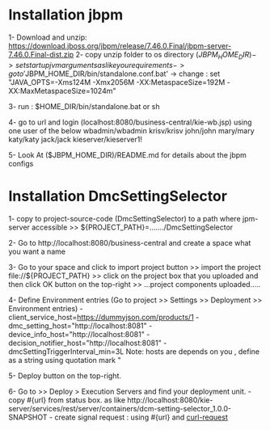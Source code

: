 Installation jbpm 
=======================

1- Download and unzip:  https://download.jboss.org/jbpm/release/7.46.0.Final/jbpm-server-7.46.0.Final-dist.zip
2- copy  unzip folder to os directory ($JBPM_HOME_DIR)
   -> set startup jvm arguments as like you requirements
   -> go to '$JBPM_HOME_DIR/bin/standalone.conf.bat'
   -> change :  set "JAVA_OPTS=-Xms124M -Xmx2056M -XX:MetaspaceSize=192M -XX:MaxMetaspaceSize=1024m"

3- run : $HOME_DIR/bin/standalone.bat or sh

4- go to url and login (localhost:8080/business-central/kie-wb.jsp) using  one user of the below
    wbadmin/wbadmin
    krisv/krisv
    john/john
    mary/mary
    katy/katy
    jack/jack
    kieserver/kieserver1!

5- Look At  ($JBPM_HOME_DIR)/README.md for details about the jbpm configs

Installation DmcSettingSelector
==================================
1- copy to project-source-code (DmcSettingSelector) to a path  where  jpm-server accessible
    >> ${PROJECT_PATH}=......./DmcSettingSelector

2- Go to http://localhost:8080/business-central  and  create a space what you want a name

3- Go to your space and click to import project button 
    >> import the project  file://${PROJECT_PATH}
    >> click on the project box that you uploaded and then  click OK button on the top-right
    >> ...project components uploaded.....

4- Define Environment entries  (Go to project >> Settings >>  Deployment >> Environment entries)
    - client_service_host=https://dummyjson.com/products/1
    - dmc_setting_host="http://localhost:8081"
    - device_info_host="http://localhost:8081"
    - decision_notifier_host="http://localhost:8081"
    - dmcSettingTriggerInterval_min=3L
 Note: hosts are depends on you , define as a string  using   quotation mark " 

5- Deploy button on the top-right.

6- Go to >> Deploy > Execution Servers and  find your deployment unit. 
    - copy #{url} from status box.  as like http://localhost:8080/kie-server/services/rest/server/containers/dcm-setting-selector_1.0.0-SNAPSHOT
    - create  signal request  : using #{url} and  [curl-request](src/main/resources/doc/curl-request.txt)
